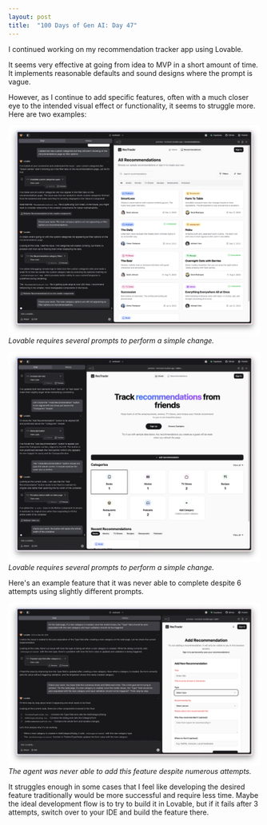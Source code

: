 ```yaml
---
layout: post
title:  "100 Days of Gen AI: Day 47"
---
```


I continued working on my recommendation tracker app using Lovable.

It seems very effective at going from idea to MVP in a short amount of time. It implements reasonable defaults and sound designs where the prompt is vague. 

However, as I continue to add specific features, often with a much closer eye to the intended visual effect or functionality, it seems to struggle more. Here are two examples:

![button failure](../assets/2025-03-09-filter-failure.png)
*Lovable requires several prompts to perform a simple change.*

![button failure](../assets/2025-03-09-button-failure.png)
*Lovable requires several prompts to perform a simple change.*

Here's an example feature that it was never able to complete despite 6 attempts using slightly different prompts.

![category creation failure](../assets/2025-03-09-category-creation-failure.png)
*The agent was never able to add this feature despite numerous attempts.*

It struggles enough in some cases that I feel like developing the desired feature traditionally would be more successful and require less time. Maybe the ideal development flow is to try to build it in Lovable, but if it fails after 3 attempts, switch over to your IDE and build the feature there.
